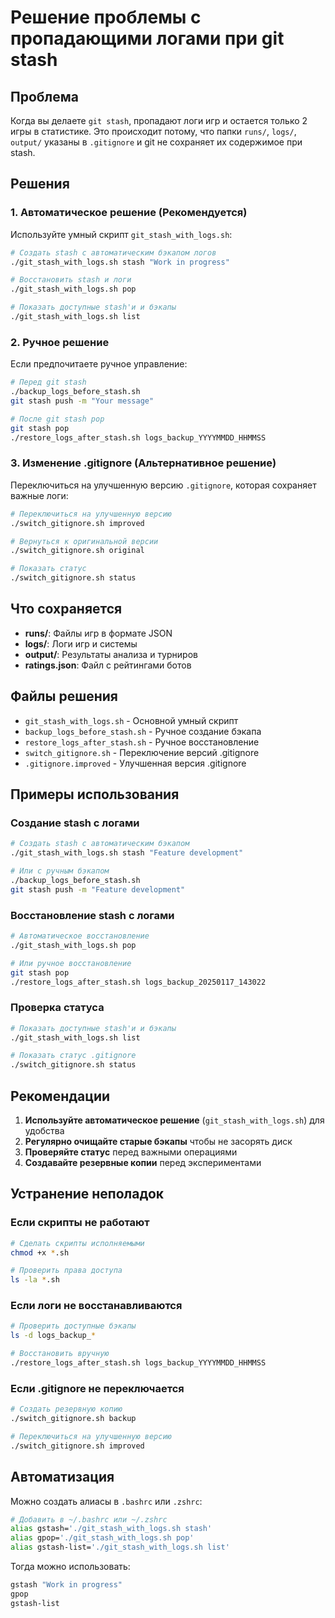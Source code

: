 # Решение проблемы с пропадающими логами при git stash

## Проблема

Когда вы делаете `git stash`, пропадают логи игр и остается только 2 игры в статистике. Это происходит потому, что папки `runs/`, `logs/`, `output/` указаны в `.gitignore` и git не сохраняет их содержимое при stash.

## Решения

### 1. Автоматическое решение (Рекомендуется)

Используйте умный скрипт `git_stash_with_logs.sh`:

```bash
# Создать stash с автоматическим бэкапом логов
./git_stash_with_logs.sh stash "Work in progress"

# Восстановить stash и логи
./git_stash_with_logs.sh pop

# Показать доступные stash'и и бэкапы
./git_stash_with_logs.sh list
```

### 2. Ручное решение

Если предпочитаете ручное управление:

```bash
# Перед git stash
./backup_logs_before_stash.sh
git stash push -m "Your message"

# После git stash pop
git stash pop
./restore_logs_after_stash.sh logs_backup_YYYYMMDD_HHMMSS
```

### 3. Изменение .gitignore (Альтернативное решение)

Переключиться на улучшенную версию `.gitignore`, которая сохраняет важные логи:

```bash
# Переключиться на улучшенную версию
./switch_gitignore.sh improved

# Вернуться к оригинальной версии
./switch_gitignore.sh original

# Показать статус
./switch_gitignore.sh status
```

## Что сохраняется

- **runs/**: Файлы игр в формате JSON
- **logs/**: Логи игр и системы
- **output/**: Результаты анализа и турниров
- **ratings.json**: Файл с рейтингами ботов

## Файлы решения

- `git_stash_with_logs.sh` - Основной умный скрипт
- `backup_logs_before_stash.sh` - Ручное создание бэкапа
- `restore_logs_after_stash.sh` - Ручное восстановление
- `switch_gitignore.sh` - Переключение версий .gitignore
- `.gitignore.improved` - Улучшенная версия .gitignore

## Примеры использования

### Создание stash с логами
```bash
# Создать stash с автоматическим бэкапом
./git_stash_with_logs.sh stash "Feature development"

# Или с ручным бэкапом
./backup_logs_before_stash.sh
git stash push -m "Feature development"
```

### Восстановление stash с логами
```bash
# Автоматическое восстановление
./git_stash_with_logs.sh pop

# Или ручное восстановление
git stash pop
./restore_logs_after_stash.sh logs_backup_20250117_143022
```

### Проверка статуса
```bash
# Показать доступные stash'и и бэкапы
./git_stash_with_logs.sh list

# Показать статус .gitignore
./switch_gitignore.sh status
```

## Рекомендации

1. **Используйте автоматическое решение** (`git_stash_with_logs.sh`) для удобства
2. **Регулярно очищайте старые бэкапы** чтобы не засорять диск
3. **Проверяйте статус** перед важными операциями
4. **Создавайте резервные копии** перед экспериментами

## Устранение неполадок

### Если скрипты не работают
```bash
# Сделать скрипты исполняемыми
chmod +x *.sh

# Проверить права доступа
ls -la *.sh
```

### Если логи не восстанавливаются
```bash
# Проверить доступные бэкапы
ls -d logs_backup_*

# Восстановить вручную
./restore_logs_after_stash.sh logs_backup_YYYYMMDD_HHMMSS
```

### Если .gitignore не переключается
```bash
# Создать резервную копию
./switch_gitignore.sh backup

# Переключиться на улучшенную версию
./switch_gitignore.sh improved
```

## Автоматизация

Можно создать алиасы в `.bashrc` или `.zshrc`:

```bash
# Добавить в ~/.bashrc или ~/.zshrc
alias gstash='./git_stash_with_logs.sh stash'
alias gpop='./git_stash_with_logs.sh pop'
alias gstash-list='./git_stash_with_logs.sh list'
```

Тогда можно использовать:
```bash
gstash "Work in progress"
gpop
gstash-list
```